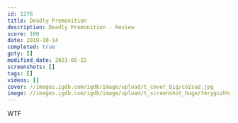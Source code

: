 ```yaml
---
id: 1276
title: Deadly Premonition
description: Deadly Premonition - Review
score: 100
date: 2019-10-14
completed: true
goty: []
modified_date: 2023-05-22
screenshots: []
tags: []
videos: []
cover: //images.igdb.com/igdb/image/upload/t_cover_big/co2saz.jpg
image: //images.igdb.com/igdb/image/upload/t_screenshot_huge/tmrygozhhjgicpqihtya.jpg
---
```

WTF